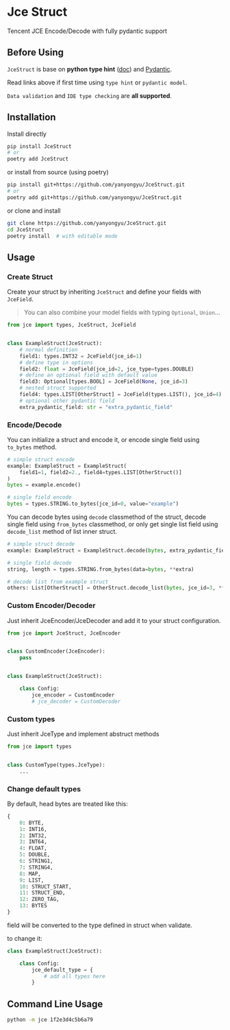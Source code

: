 # Jce Struct

Tencent JCE Encode/Decode with fully pydantic support

## Before Using

`JceStruct` is base on **python type hint** ([doc](https://www.python.org/dev/peps/pep-0484/)) and [Pydantic](https://pydantic-docs.helpmanual.io/).

Read links above if first time using `type hint` or `pydantic model`.

`Data validation` and `IDE type checking` are **all supported**.

## Installation

Install directly

```bash
pip install JceStruct
# or
poetry add JceStruct
```

or install from source (using poetry)

```bash
pip install git+https://github.com/yanyongyu/JceStruct.git
# or
poetry add git+https://github.com/yanyongyu/JceStruct.git
```

or clone and install

```bash
git clone https://github.com/yanyongyu/JceStruct.git
cd JceStruct
poetry install  # with editable mode
```

## Usage

### Create Struct

Create your struct by inheriting `JceStruct` and define your fields with `JceField`.

> You can also combine your model fields with typing `Optional`, `Union`...

```python
from jce import types, JceStruct, JceField


class ExampleStruct(JceStruct):
    # normal definition
    field1: types.INT32 = JceField(jce_id=1)
    # define type in options
    field2: float = JceField(jce_id=2, jce_type=types.DOUBLE)
    # define an optional field with default value
    field3: Optional[types.BOOL] = JceField(None, jce_id=3)
    # nested struct supported
    field4: types.LIST[OtherStruct] = JceField(types.LIST(), jce_id=4)
    # optional other pydantic field
    extra_pydantic_field: str = "extra_pydantic_field"
```

### Encode/Decode

You can initialize a struct and encode it, or encode single field using `to_bytes` method.

```python
# simple struct encode
example: ExampleStruct = ExampleStruct(
    field1=1, field2=2., field4=types.LIST[OtherStruct()]
)
bytes = example.encode()

# single field encode
bytes = types.STRING.to_bytes(jce_id=0, value="example")
```

You can decode bytes using `decode` classmethod of the struct, decode single field using `from_bytes` classmethod, or only get single list field using `decode_list` method of list inner struct.

```python
# simple struct decode
example: ExampleStruct = ExampleStruct.decode(bytes, extra_pydantic_field="extra")

# single field decode
string, length = types.STRING.from_bytes(data=bytes, **extra)

# decode list from example struct
others: List[OtherStruct] = OtherStruct.decode_list(bytes, jce_id=3, **extra)
```

### Custom Encoder/Decoder

Just inherit JceEncoder/JceDecoder and add it to your struct configuration.

```python
from jce import JceStruct, JceEncoder


class CustomEncoder(JceEncoder):
    pass


class ExampleStruct(JceStruct):

    class Config:
        jce_encoder = CustomEncoder
        # jce_decoder = CustomDecoder
```

### Custom types

Just inherit JceType and implement abstruct methods

```python
from jce import types


class CustomType(types.JceType):
    ...
```

### Change default types

By default, head bytes are treated like this:

```python
{
    0: BYTE,
    1: INT16,
    2: INT32,
    3: INT64,
    4: FLOAT,
    5: DOUBLE,
    6: STRING1,
    7: STRING4,
    8: MAP,
    9: LIST,
    10: STRUCT_START,
    11: STRUCT_END,
    12: ZERO_TAG,
    13: BYTES
}
```

field will be converted to the type defined in struct when validate.

to change it:

```python
class ExampleStruct(JceStruct):

    class Config:
        jce_default_type = {
            # add all types here
        }
```

## Command Line Usage

```bash
python -m jce 1f2e3d4c5b6a79
```
